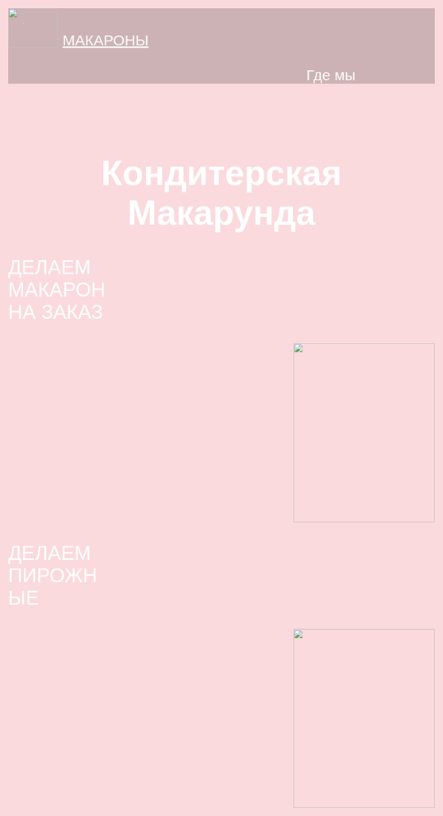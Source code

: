 <html>
    <header style="background: #ccb2b4; text-align: left">
        <img src="https://drive.google.com/uc?export=view&id=1IqfT-VV02oKoljpchbjHyg2B5yEsqqIf"
 width="100px" height="80px"/>
        <a href="#1" style="text-align: right; color: white; font-size: 30px; max-width: 600px; vertical-align: 5px;">МАКАРОНЫ</a>
        <p style="text-align: right; color: white; font-size: 30px; max-width: 700px; vertical-align: 5px;">Где мы</p>
    </header>
    <body style="text-align: center; font-family: sans-serif; background: #fadadd; font-size: 35px;">
        <h1 style="color: white;">Кондитерская Макарунда</h1>
        <main style="text-align:right;">
            <p id="1" style="color: white; text-align:left; max-width: 200px; font-size: 40px;">ДЕЛАЕМ МАКАРОН НА ЗАКАЗ</p>
            <img src="https://drive.google.com/uc?export=view&id=1VT-Mhv8Q8HSuSCcRBde84N54I7ailnxO"
 width="285px" height="360px"/>
        <p style="color: white; text-align:left; max-width: 200px; font-size: 40px;">ДЕЛАЕМ ПИРОЖНЫЕ</p>
        <img src="https://drive.google.com/uc?export=view&id=1LJFFv2ro6AGGvBj7uyR4ytp3pkso0S9y"
 width="285px" height="360px"/>
        </main>
    </body>
</html>
